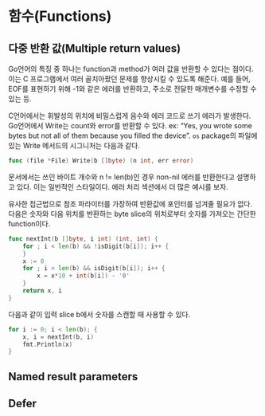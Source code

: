 # 함수(Functions)

## 다중 반환 값(Multiple return values)

Go언어의 특징 중 하나는 function과 method가 여러 값을 반환할 수 있다는 점이다. 이는 C 프로그램에서 여러 골치아팠던 문제를 향상시킬 수 있도록 해준다. 예를 들어, EOF를 표현하기 위해 -1와 같은 에러를 반환하고, 주소로 전달한 매개변수를 수정할 수 있는 등.

C언어에서는 휘발성의 위치에 비밀스럽게 음수와 에러 코드로 쓰기 에러가 발생한다. Go언어에서 Write는 count와 error를 반환할 수 있다. ex: “Yes, you wrote some bytes but not all of them because you filled the device”. `os` package의 파일에 있는 Write 메서드의 시그니처는 다음과 같다.

```go
func (file *File) Write(b []byte) (n int, err error)
```

문서에서는 쓰인 바이트 개수와 n != len(b)인 경우 non-nil 에러를 반환한다고 설명하고 있다. 이는 일반적인 스타일이다. 에러 처리 섹션에서 더 많은 예시를 보자.

유사한 접근법으로 참조 파라미터를 가장하여 반환값에 포인터를 넘겨줄 필요가 없다. 다음은 숫자와 다음 위치를 반환하는 byte slice의 위치로부터 숫자를 가져오는 간단한 function이다.

```go
func nextInt(b []byte, i int) (int, int) {
    for ; i < len(b) && !isDigit(b[i]); i++ {
    }
    x := 0
    for ; i < len(b) && isDigit(b[i]); i++ {
        x = x*10 + int(b[i]) - '0'
    }
    return x, i
}
```

다음과 같이 입력 slice b에서 숫자를 스캔할 때 사용할 수 있다.

```go
for i := 0; i < len(b); {
    x, i = nextInt(b, i)
    fmt.Println(x)
}
```

## Named result parameters

## Defer